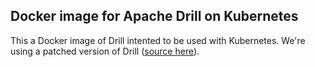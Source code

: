 ## Docker image for Apache Drill on Kubernetes ##

This a Docker image of Drill intented to be used with Kubernetes.  We're using
a patched version of Drill ([source here](http://github.com/miradatv/drill)).

